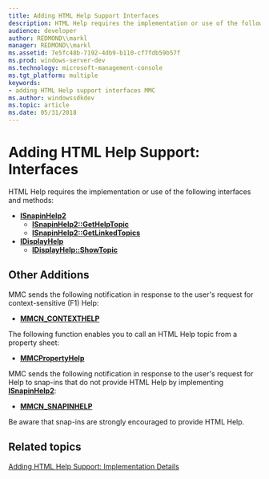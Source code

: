 ```yaml
---
title: Adding HTML Help Support Interfaces
description: HTML Help requires the implementation or use of the following interfaces and methods
audience: developer
author: REDMOND\\markl
manager: REDMOND\\markl
ms.assetid: 7e5fc48b-7192-4db9-b110-cf7fdb59b57f
ms.prod: windows-server-dev
ms.technology: microsoft-management-console
ms.tgt_platform: multiple
keywords:
- adding HTML Help support interfaces MMC
ms.author: windowssdkdev
ms.topic: article
ms.date: 05/31/2018
---
```


# Adding HTML Help Support: Interfaces

HTML Help requires the implementation or use of the following interfaces and methods:

-   [**ISnapinHelp2**](/windows/desktop/api/Mmc/nn-mmc-isnapinhelp2)
    -   [**ISnapinHelp2::GetHelpTopic**](https://www.bing.com/search?q=**ISnapinHelp2::GetHelpTopic**)
    -   [**ISnapinHelp2::GetLinkedTopics**](/windows/desktop/api/Mmc/nf-mmc-isnapinhelp2-getlinkedtopics)
-   [**IDisplayHelp**](/windows/desktop/api/Mmc/nn-mmc-idisplayhelp)
    -   [**IDisplayHelp::ShowTopic**](/windows/desktop/api/Mmc/nf-mmc-idisplayhelp-showtopic)

## Other Additions

MMC sends the following notification in response to the user's request for context-sensitive (F1) Help:

-   [**MMCN\_CONTEXTHELP**](mmcn-contexthelp.md)

The following function enables you to call an HTML Help topic from a property sheet:

-   [**MMCPropertyHelp**](/windows/desktop/api/Mmc/nf-mmc-mmcpropertyhelp)

MMC sends the following notification in response to the user's request for Help to snap-ins that do not provide HTML Help by implementing [**ISnapinHelp2**](/windows/desktop/api/Mmc/nn-mmc-isnapinhelp2):

-   [**MMCN\_SNAPINHELP**](mmcn-snapinhelp.md)

Be aware that snap-ins are strongly encouraged to provide HTML Help.

## Related topics

<dl> <dt>

[Adding HTML Help Support: Implementation Details](adding-html-help-support-implementation-details.md)
</dt> </dl>

 

 




